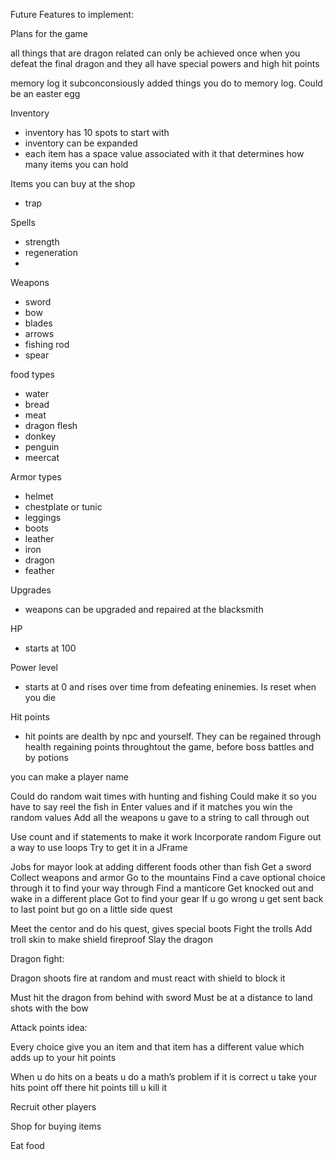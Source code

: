 Future Features to implement:

Plans for the game

all things that are dragon related can only be achieved once when you defeat the final dragon and they all have special powers and high hit points

memory log it subconconsiously added things you do to memory log. Could be an easter egg

Inventory 
* inventory has 10 spots to start with
* inventory can be expanded
* each item has a space value associated with it that determines how many items you can hold

Items you can buy at the shop
* trap

Spells
* strength
* regeneration
* 

Weapons
* sword
* bow
* blades
* arrows
* fishing rod
* spear

food types
* water 
* bread
* meat
* dragon flesh
* donkey
* penguin
* meercat

Armor types
* helmet
* chestplate or tunic
* leggings 
* boots
* leather
* iron
* dragon
* feather

Upgrades
* weapons can be upgraded and repaired at the blacksmith

HP
* starts at 100

Power level
* starts at 0 and rises over time from defeating eninemies. Is reset when you die

Hit points
* hit points are dealth by npc and yourself. They can be regained through health regaining points throughtout the game, before boss battles and by potions

you can make a player name

Could do random wait times with hunting and fishing
Could make it so you have to say reel the fish in 
Enter values and if it matches you win the random values
Add all the weapons u gave to a string to call through out

Use count and if statements to make it work 
Incorporate random
Figure out a way to use loops
Try to get it in a JFrame

Jobs for mayor look at adding different foods other than fish
Get a sword
Collect weapons and armor 
Go to the mountains
Find a cave optional choice through it to find your way through
Find a manticore
Get knocked out and wake in a different place
Got to find your gear
If u go wrong u get sent back to last point but go on a little side quest

Meet the centor and do his quest, gives special boots
Fight the trolls
Add troll skin to make shield fireproof
Slay the dragon

Dragon fight:

Dragon shoots fire at random and must react with shield to block it

Must hit the dragon from behind with sword
Must be at a distance to land shots with the bow

Attack points idea:

Every choice give you an item and that item has a different value which adds up to your hit points 

When u do hits on a beats u do a math’s problem if it is correct u take your hits point off there hit points till u kill it 

Recruit other players

Shop for buying items

Eat food